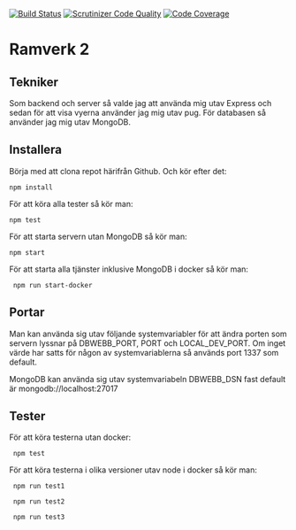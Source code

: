 [![Build Status](https://travis-ci.org/klingzell92/ramverk2.svg?branch=master)](https://travis-ci.org/klingzell92/ramverk2)
[![Scrutinizer Code Quality](https://scrutinizer-ci.com/g/klingzell92/ramverk2/badges/quality-score.png?b=master)](https://scrutinizer-ci.com/g/klingzell92/ramverk2/?branch=master)
[![Code Coverage](https://scrutinizer-ci.com/g/klingzell92/ramverk2/badges/coverage.png?b=master)](https://scrutinizer-ci.com/g/klingzell92/ramverk2/?branch=master)

Ramverk 2
====================
Tekniker
------------
Som backend och server så valde jag att använda mig utav Express och sedan för att visa vyerna använder jag mig utav pug. För databasen så använder jag mig utav MongoDB.

Installera
--------------
Börja med att clona repot härifrån Github. Och kör efter det:

```shell
npm install
```
För att köra alla tester så kör man:

```shell
npm test
```
För att starta servern utan MongoDB så kör man:
```shell
npm start
```

För att starta alla tjänster inklusive MongoDB i docker så kör man:

```shell
 npm run start-docker
```

Portar
----------
Man kan använda sig utav följande systemvariabler för att ändra porten som servern lyssnar på DBWEBB_PORT, PORT och LOCAL_DEV_PORT.
Om inget värde har satts för någon av systemvariablerna så används port 1337 som default.

MongoDB kan använda sig utav systemvariabeln DBWEBB_DSN fast default är mongodb://localhost:27017

Tester
----------
För att köra testerna utan docker:

```shell
 npm test
```

För att köra testerna i olika versioner utav node i docker så kör man:

```shell
 npm run test1

 npm run test2

 npm run test3
```
